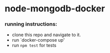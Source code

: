 # node-mongodb-docker

### running instructions:
- clone this repo and navigate to it.
- run `docker-compose up' 
- run `npm test` for tests
